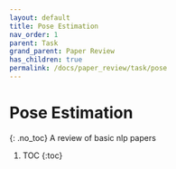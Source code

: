 ```yaml
---
layout: default
title: Pose Estimation
nav_order: 1
parent: Task
grand_parent: Paper Review
has_children: true
permalink: /docs/paper_review/task/pose
---
```


# Pose Estimation
{: .no_toc}
A review of basic nlp papers

1. TOC
{:toc}